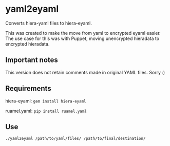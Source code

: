 # yaml2eyaml
Converts hiera-yaml files to hiera-eyaml.

This was created to make the move from yaml to encrypted eyaml easier. The use case for this was with Puppet, moving unencrypted hieradata to encrypted hieradata.

## Important notes
This version does not retain comments made in original YAML files. Sorry :)

## Requirements

hiera-eyaml:
```gem install hiera-eyaml```

ruamel.yaml:
```pip install ruamel.yaml```

## Use

```./yaml2eyaml /path/to/yaml/files/ /path/to/final/destination/```
